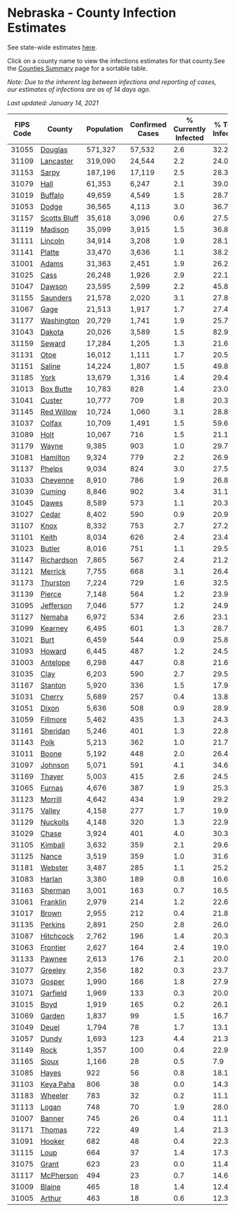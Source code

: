 # Nebraska - County Infection Estimates

See state-wide estimates [here](/infections/us-ne).

Click on a county name to view the infections estimates for that county.See the [Counties Summary](/infections/summary-counties) page for a sortable table.

*Note: Due to the inherent lag between infections and reporting of cases, our estimates of infections are as of 14 days ago.*

*Last updated: January 14, 2021*

|   FIPS Code |                       County |   Population |   Confirmed Cases |   % Currently Infected |   % Total Infected |
|-------------|------------------------------|--------------|-------------------|------------------------|--------------------|
|       31055 |           [Douglas](douglas) |      571,327 |            57,532 |                    2.6 |               32.2 |
|       31109 |       [Lancaster](lancaster) |      319,090 |            24,544 |                    2.2 |               24.0 |
|       31153 |               [Sarpy](sarpy) |      187,196 |            17,119 |                    2.5 |               28.3 |
|       31079 |                 [Hall](hall) |       61,353 |             6,247 |                    2.1 |               39.0 |
|       31019 |           [Buffalo](buffalo) |       49,659 |             4,549 |                    1.5 |               28.7 |
|       31053 |               [Dodge](dodge) |       36,565 |             4,113 |                    3.0 |               36.7 |
|       31157 | [Scotts Bluff](scotts-bluff) |       35,618 |             3,096 |                    0.6 |               27.5 |
|       31119 |           [Madison](madison) |       35,099 |             3,915 |                    1.5 |               36.8 |
|       31111 |           [Lincoln](lincoln) |       34,914 |             3,208 |                    1.9 |               28.1 |
|       31141 |             [Platte](platte) |       33,470 |             3,636 |                    1.1 |               38.2 |
|       31001 |               [Adams](adams) |       31,363 |             2,451 |                    1.9 |               26.2 |
|       31025 |                 [Cass](cass) |       26,248 |             1,926 |                    2.9 |               22.1 |
|       31047 |             [Dawson](dawson) |       23,595 |             2,599 |                    2.2 |               45.8 |
|       31155 |         [Saunders](saunders) |       21,578 |             2,020 |                    3.1 |               27.8 |
|       31067 |                 [Gage](gage) |       21,513 |             1,917 |                    1.7 |               27.4 |
|       31177 |     [Washington](washington) |       20,729 |             1,741 |                    1.9 |               25.7 |
|       31043 |             [Dakota](dakota) |       20,026 |             3,589 |                    1.5 |               82.9 |
|       31159 |             [Seward](seward) |       17,284 |             1,205 |                    1.3 |               21.6 |
|       31131 |                 [Otoe](otoe) |       16,012 |             1,111 |                    1.7 |               20.5 |
|       31151 |             [Saline](saline) |       14,224 |             1,807 |                    1.5 |               49.8 |
|       31185 |                 [York](york) |       13,679 |             1,316 |                    1.4 |               29.4 |
|       31013 |       [Box Butte](box-butte) |       10,783 |               828 |                    1.4 |               23.0 |
|       31041 |             [Custer](custer) |       10,777 |               709 |                    1.8 |               20.3 |
|       31145 |     [Red Willow](red-willow) |       10,724 |             1,060 |                    3.1 |               28.8 |
|       31037 |             [Colfax](colfax) |       10,709 |             1,491 |                    1.5 |               59.6 |
|       31089 |                 [Holt](holt) |       10,067 |               716 |                    1.5 |               21.1 |
|       31179 |               [Wayne](wayne) |        9,385 |               903 |                    1.0 |               29.7 |
|       31081 |         [Hamilton](hamilton) |        9,324 |               779 |                    2.2 |               26.9 |
|       31137 |             [Phelps](phelps) |        9,034 |               824 |                    3.0 |               27.5 |
|       31033 |         [Cheyenne](cheyenne) |        8,910 |               786 |                    1.9 |               26.8 |
|       31039 |             [Cuming](cuming) |        8,846 |               902 |                    3.4 |               31.1 |
|       31045 |               [Dawes](dawes) |        8,589 |               573 |                    1.1 |               20.3 |
|       31027 |               [Cedar](cedar) |        8,402 |               590 |                    0.9 |               20.9 |
|       31107 |                 [Knox](knox) |        8,332 |               753 |                    2.7 |               27.2 |
|       31101 |               [Keith](keith) |        8,034 |               626 |                    2.4 |               23.4 |
|       31023 |             [Butler](butler) |        8,016 |               751 |                    1.1 |               29.5 |
|       31147 |     [Richardson](richardson) |        7,865 |               567 |                    2.4 |               21.2 |
|       31121 |           [Merrick](merrick) |        7,755 |               668 |                    3.1 |               26.4 |
|       31173 |         [Thurston](thurston) |        7,224 |               729 |                    1.6 |               32.5 |
|       31139 |             [Pierce](pierce) |        7,148 |               564 |                    1.2 |               23.9 |
|       31095 |       [Jefferson](jefferson) |        7,046 |               577 |                    1.2 |               24.9 |
|       31127 |             [Nemaha](nemaha) |        6,972 |               534 |                    2.6 |               23.1 |
|       31099 |           [Kearney](kearney) |        6,495 |               601 |                    1.3 |               28.7 |
|       31021 |                 [Burt](burt) |        6,459 |               544 |                    0.9 |               25.8 |
|       31093 |             [Howard](howard) |        6,445 |               487 |                    1.2 |               24.5 |
|       31003 |         [Antelope](antelope) |        6,298 |               447 |                    0.8 |               21.6 |
|       31035 |                 [Clay](clay) |        6,203 |               590 |                    2.7 |               29.5 |
|       31167 |           [Stanton](stanton) |        5,920 |               336 |                    1.5 |               17.9 |
|       31031 |             [Cherry](cherry) |        5,689 |               257 |                    0.4 |               13.8 |
|       31051 |               [Dixon](dixon) |        5,636 |               508 |                    0.9 |               28.9 |
|       31059 |         [Fillmore](fillmore) |        5,462 |               435 |                    1.3 |               24.3 |
|       31161 |         [Sheridan](sheridan) |        5,246 |               401 |                    1.3 |               22.8 |
|       31143 |                 [Polk](polk) |        5,213 |               362 |                    1.0 |               21.7 |
|       31011 |               [Boone](boone) |        5,192 |               448 |                    2.0 |               26.4 |
|       31097 |           [Johnson](johnson) |        5,071 |               591 |                    4.1 |               34.6 |
|       31169 |             [Thayer](thayer) |        5,003 |               415 |                    2.6 |               24.5 |
|       31065 |             [Furnas](furnas) |        4,676 |               387 |                    1.9 |               25.3 |
|       31123 |           [Morrill](morrill) |        4,642 |               434 |                    1.9 |               29.2 |
|       31175 |             [Valley](valley) |        4,158 |               277 |                    1.7 |               19.9 |
|       31129 |         [Nuckolls](nuckolls) |        4,148 |               320 |                    1.3 |               22.9 |
|       31029 |               [Chase](chase) |        3,924 |               401 |                    4.0 |               30.3 |
|       31105 |           [Kimball](kimball) |        3,632 |               359 |                    2.1 |               29.6 |
|       31125 |               [Nance](nance) |        3,519 |               359 |                    1.0 |               31.6 |
|       31181 |           [Webster](webster) |        3,487 |               285 |                    1.1 |               25.2 |
|       31083 |             [Harlan](harlan) |        3,380 |               189 |                    0.8 |               16.6 |
|       31163 |           [Sherman](sherman) |        3,001 |               163 |                    0.7 |               16.5 |
|       31061 |         [Franklin](franklin) |        2,979 |               214 |                    1.2 |               22.6 |
|       31017 |               [Brown](brown) |        2,955 |               212 |                    0.4 |               21.8 |
|       31135 |           [Perkins](perkins) |        2,891 |               250 |                    2.8 |               26.0 |
|       31087 |       [Hitchcock](hitchcock) |        2,762 |               196 |                    1.4 |               20.3 |
|       31063 |         [Frontier](frontier) |        2,627 |               164 |                    2.4 |               19.0 |
|       31133 |             [Pawnee](pawnee) |        2,613 |               176 |                    2.1 |               20.0 |
|       31077 |           [Greeley](greeley) |        2,356 |               182 |                    0.3 |               23.7 |
|       31073 |             [Gosper](gosper) |        1,990 |               166 |                    1.8 |               27.9 |
|       31071 |         [Garfield](garfield) |        1,969 |               133 |                    0.3 |               20.0 |
|       31015 |                 [Boyd](boyd) |        1,919 |               165 |                    0.2 |               26.1 |
|       31069 |             [Garden](garden) |        1,837 |                99 |                    1.5 |               16.7 |
|       31049 |               [Deuel](deuel) |        1,794 |                78 |                    1.7 |               13.1 |
|       31057 |               [Dundy](dundy) |        1,693 |               123 |                    4.4 |               21.3 |
|       31149 |                 [Rock](rock) |        1,357 |               100 |                    0.4 |               22.9 |
|       31165 |               [Sioux](sioux) |        1,166 |                28 |                    0.5 |                7.9 |
|       31085 |               [Hayes](hayes) |          922 |                56 |                    0.8 |               18.1 |
|       31103 |       [Keya Paha](keya-paha) |          806 |                38 |                    0.0 |               14.3 |
|       31183 |           [Wheeler](wheeler) |          783 |                32 |                    0.2 |               11.1 |
|       31113 |               [Logan](logan) |          748 |                70 |                    1.9 |               28.0 |
|       31007 |             [Banner](banner) |          745 |                26 |                    0.4 |               11.1 |
|       31171 |             [Thomas](thomas) |          722 |                49 |                    1.4 |               21.3 |
|       31091 |             [Hooker](hooker) |          682 |                48 |                    0.4 |               22.3 |
|       31115 |                 [Loup](loup) |          664 |                37 |                    1.4 |               17.3 |
|       31075 |               [Grant](grant) |          623 |                23 |                    0.0 |               11.4 |
|       31117 |       [McPherson](mcpherson) |          494 |                23 |                    0.7 |               14.6 |
|       31009 |             [Blaine](blaine) |          465 |                18 |                    1.4 |               12.4 |
|       31005 |             [Arthur](arthur) |          463 |                18 |                    0.6 |               12.3 |